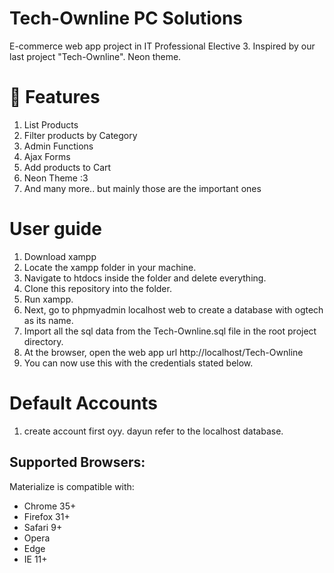 # Tech-Ownline PC Solutions

E-commerce web app project in IT Professional Elective 3. Inspired by our last project "Tech-Ownline". Neon theme.


# 🚀 Features
1. List Products
2. Filter products by Category
3. Admin Functions
4. Ajax Forms
5. Add products to Cart
6. Neon Theme :3
7. And many more.. but mainly those are the important ones

# User guide
1. Download xampp
2. Locate the xampp folder in your machine.
3. Navigate to htdocs inside the folder and delete everything.
4. Clone this repository into the folder.
5. Run xampp.
6. Next, go to phpmyadmin localhost web to create a database with ogtech as its name.
7. Import all the sql data from the Tech-Ownline.sql file in the root project directory.
8. At the browser, open the web app url http://localhost/Tech-Ownline
8. You can now use this with the credentials stated below.

# Default Accounts
1. create account first oyy. dayun refer to the localhost database.


## Supported Browsers:
Materialize is compatible with:

- Chrome 35+
- Firefox 31+
- Safari 9+
- Opera
- Edge
- IE 11+

